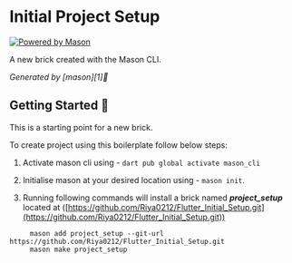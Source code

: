 # Initial Project Setup

[![Powered by Mason](https://img.shields.io/endpoint?url=https%3A%2F%2Ftinyurl.com%2Fmason-badge)](https://github.com/felangel/mason)

A new brick created with the Mason CLI.

_Generated by [mason][1]🧱_

## Getting Started 🚀

This is a starting point for a new brick.

To create project using this boilerplate follow below steps:

1. Activate mason cli using - ```dart pub global activate mason_cli```

2. Initialise mason at your desired location using - ```mason init```.

3. Running following commands will install a brick named ***project_setup*** located at ([https://github.com/Riya0212/Flutter_Initial_Setup.git](https://github.com/Riya0212/Flutter_Initial_Setup.git))
```
     mason add project_setup --git-url https://github.com/Riya0212/Flutter_Initial_Setup.git
     mason make project_setup
```